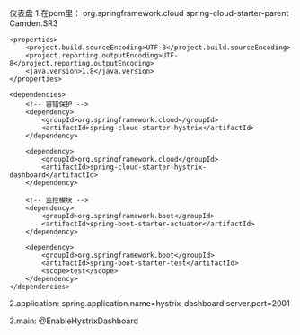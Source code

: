 仪表盘
1.在pom里：
<parent>
		<groupId>org.springframework.cloud</groupId>
		<artifactId>spring-cloud-starter-parent</artifactId>
		<version>Camden.SR3</version>
		<relativePath/> <!-- lookup parent from repository -->
	</parent>

	<properties>
		<project.build.sourceEncoding>UTF-8</project.build.sourceEncoding>
		<project.reporting.outputEncoding>UTF-8</project.reporting.outputEncoding>
		<java.version>1.8</java.version>
	</properties>

	<dependencies>
		<!-- 容错保护 -->
		<dependency>
			<groupId>org.springframework.cloud</groupId>
			<artifactId>spring-cloud-starter-hystrix</artifactId>
		</dependency>

		<dependency>
			<groupId>org.springframework.cloud</groupId>
			<artifactId>spring-cloud-starter-hystrix-dashboard</artifactId>
		</dependency>
		
		<!-- 监控模块 -->
		<dependency>
			<groupId>org.springframework.boot</groupId>
			<artifactId>spring-boot-starter-actuator</artifactId>
		</dependency>
		
		<dependency>
			<groupId>org.springframework.boot</groupId>
			<artifactId>spring-boot-starter-test</artifactId>
			<scope>test</scope>
		</dependency>
	</dependencies>
	
  
  2.application:
  spring.application.name=hystrix-dashboard
  server.port=2001
  
3.main:
@EnableHystrixDashboard
  

